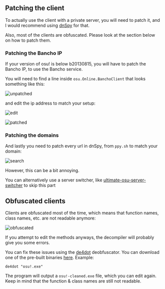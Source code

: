 
## Patching the client

To actually use the client with a private server, you will need to patch it, and I would recommend using [dnSpy](https://github.com/dnSpy/dnSpy) for that.

Also, most of the clients are obfuscated. Please look at the section below on how to patch them.

### Patching the Bancho IP

If your version of osu! is below b20130815, you will have to patch the Bancho IP, to use the Bancho service.

You will need to find a line inside `osu.Online.BanchoClient` that looks something like this:

![unpatched](https://raw.githubusercontent.com/osuTitanic/clients/main/.github/unpatched.png)

and edit the ip address to match your setup:

![edit](https://raw.githubusercontent.com/osuTitanic/clients/main/.github/edit.png)

![patched](https://raw.githubusercontent.com/osuTitanic/clients/main/.github/patched.png)

### Patching the domains

And lastly you need to patch every url in dnSpy, from `ppy.sh` to match your domain:

![search](https://raw.githubusercontent.com/osuTitanic/clients/main/.github/search.png)

However, this can be a bit annoying.

You can alternatively use a server switcher, like [ultimate-osu-server-switcher](https://github.com/minisbett/ultimate-osu-server-switcher) to skip this part 

## Obfuscated clients

Clients are obfuscated most of the time, which means that function names, class names, etc. are not readable anymore:

![obfuscated](https://raw.githubusercontent.com/osuTitanic/clients/main/.github/obfuscated.png)

If you attempt to edit the methods anyways, the decompiler will probably give you some errors.

You can fix these issues using the [de4dot](https://github.com/de4dot/de4dot) deobfuscator. You can download one of the pre-built binaries [here](https://github.com/vee2xx/de4dot-built-binaries). Example:

```shell
de4dot "osu!.exe"
```

The program will output a `osu!-cleaned.exe` file, which you can edit again.
Keep in mind that the function & class names are still not readable.
